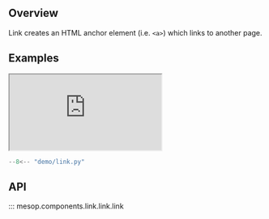 ## Overview

Link creates an HTML anchor element (i.e. `<a>`) which links to another page.

## Examples

<iframe class="component-demo" src="https://google.github.io/mesop/demo/?demo=link"></iframe>

```python
--8<-- "demo/link.py"
```

## API

::: mesop.components.link.link.link
